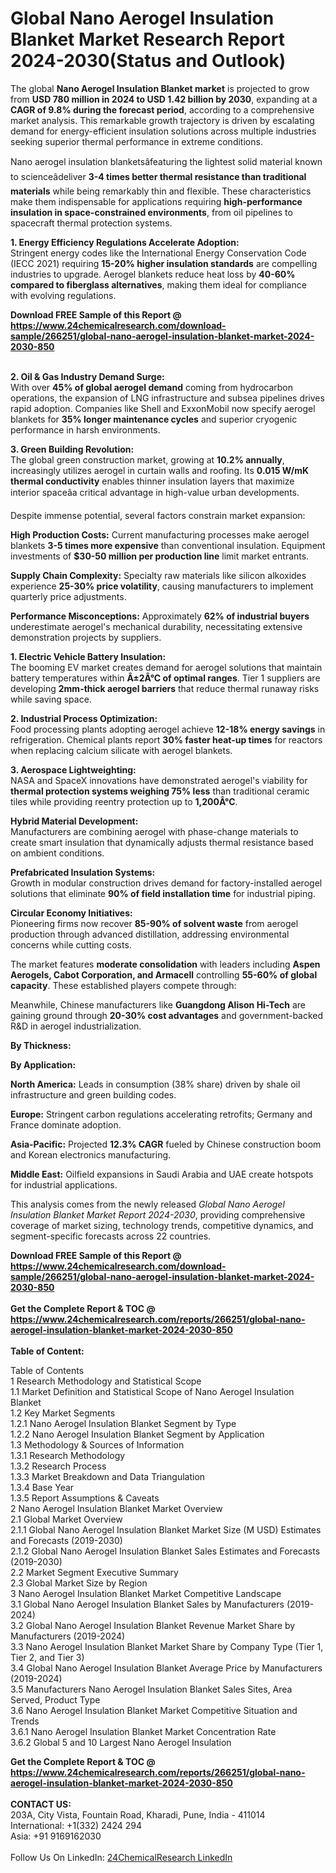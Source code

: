 <h1>Global Nano Aerogel Insulation Blanket Market Research Report 2024-2030(Status and Outlook)</h1><p>The global <strong>Nano Aerogel Insulation Blanket market</strong> is projected to grow from <strong>USD 780 million in 2024 to USD 1.42 billion by 2030</strong>, expanding at a <strong>CAGR of 9.8% during the forecast period</strong>, according to a comprehensive market analysis. This remarkable growth trajectory is driven by escalating demand for energy-efficient insulation solutions across multiple industries seeking superior thermal performance in extreme conditions.</p><p>Nano aerogel insulation blanketsâfeaturing the lightest solid material known to scienceâdeliver <strong>3-4 times better thermal resistance than traditional materials</strong> while being remarkably thin and flexible. These characteristics make them indispensable for applications requiring <strong>high-performance insulation in space-constrained environments</strong>, from oil pipelines to spacecraft thermal protection systems.</p><p><strong>1. Energy Efficiency Regulations Accelerate Adoption:</strong><br>
Stringent energy codes like the International Energy Conservation Code (IECC 2021) requiring <strong>15-20% higher insulation standards</strong> are compelling industries to upgrade. Aerogel blankets reduce heat loss by <strong>40-60% compared to fiberglass alternatives</strong>, making them ideal for compliance with evolving regulations.</p><div><b>Download FREE Sample of this Report @ 
            <a href="https://www.24chemicalresearch.com/download-sample/266251/global-nano-aerogel-insulation-blanket-market-2024-2030-850">
            https://www.24chemicalresearch.com/download-sample/266251/global-nano-aerogel-insulation-blanket-market-2024-2030-850</a></b></div><br><p><strong>2. Oil &amp; Gas Industry Demand Surge:</strong><br>
With over <strong>45% of global aerogel demand</strong> coming from hydrocarbon operations, the expansion of LNG infrastructure and subsea pipelines drives rapid adoption. Companies like Shell and ExxonMobil now specify aerogel blankets for <strong>35% longer maintenance cycles</strong> and superior cryogenic performance in harsh environments.</p><p><strong>3. Green Building Revolution:</strong><br>
The global green construction market, growing at <strong>10.2% annually</strong>, increasingly utilizes aerogel in curtain walls and roofing. Its <strong>0.015 W/mK thermal conductivity</strong> enables thinner insulation layers that maximize interior spaceâa critical advantage in high-value urban developments.</p><p>Despite immense potential, several factors constrain market expansion:</p><p><strong>High Production Costs:</strong> Current manufacturing processes make aerogel blankets <strong>3-5 times more expensive</strong> than conventional insulation. Equipment investments of <strong>$30-50 million per production line</strong> limit market entrants.</p><p><strong>Supply Chain Complexity:</strong> Specialty raw materials like silicon alkoxides experience <strong>25-30% price volatility</strong>, causing manufacturers to implement quarterly price adjustments.</p><p><strong>Performance Misconceptions:</strong> Approximately <strong>62% of industrial buyers</strong> underestimate aerogel's mechanical durability, necessitating extensive demonstration projects by suppliers.</p><p><strong>1. Electric Vehicle Battery Insulation:</strong><br>
The booming EV market creates demand for aerogel solutions that maintain battery temperatures within <strong>Â±2Â°C of optimal ranges</strong>. Tier 1 suppliers are developing <strong>2mm-thick aerogel barriers</strong> that reduce thermal runaway risks while saving space.</p><p><strong>2. Industrial Process Optimization:</strong><br>
Food processing plants adopting aerogel achieve <strong>12-18% energy savings</strong> in refrigeration. Chemical plants report <strong>30% faster heat-up times</strong> for reactors when replacing calcium silicate with aerogel blankets.</p><p><strong>3. Aerospace Lightweighting:</strong><br>
NASA and SpaceX innovations have demonstrated aerogel's viability for <strong>thermal protection systems weighing 75% less</strong> than traditional ceramic tiles while providing reentry protection up to <strong>1,200Â°C</strong>.</p><p><strong>Hybrid Material Development:</strong><br>
	Manufacturers are combining aerogel with phase-change materials to create smart insulation that dynamically adjusts thermal resistance based on ambient conditions.</p><p><strong>Prefabricated Insulation Systems:</strong><br>
	Growth in modular construction drives demand for factory-installed aerogel solutions that eliminate <strong>90% of field installation time</strong> for industrial piping.</p><p><strong>Circular Economy Initiatives:</strong><br>
	Pioneering firms now recover <strong>85-90% of solvent waste</strong> from aerogel production through advanced distillation, addressing environmental concerns while cutting costs.</p><p>The market features <strong>moderate consolidation</strong> with leaders including <strong>Aspen Aerogels, Cabot Corporation, and Armacell</strong> controlling <strong>55-60% of global capacity</strong>. These established players compete through:</p><p>Meanwhile, Chinese manufacturers like <strong>Guangdong Alison Hi-Tech</strong> are gaining ground through <strong>20-30% cost advantages</strong> and government-backed R&amp;D in aerogel industrialization.</p><p><strong>By Thickness:</strong></p><p><strong>By Application:</strong></p><p><strong>North America:</strong> Leads in consumption (38% share) driven by shale oil infrastructure and green building codes.</p><p><strong>Europe:</strong> Stringent carbon regulations accelerating retrofits; Germany and France dominate adoption.</p><p><strong>Asia-Pacific:</strong> Projected <strong>12.3% CAGR</strong> fueled by Chinese construction boom and Korean electronics manufacturing.</p><p><strong>Middle East:</strong> Oilfield expansions in Saudi Arabia and UAE create hotspots for industrial applications.</p><p>This analysis comes from the newly released <em>Global Nano Aerogel Insulation Blanket Market Report 2024-2030</em>, providing comprehensive coverage of market sizing, technology trends, competitive dynamics, and segment-specific forecasts across 22 countries.</p><div><b>Download FREE Sample of this Report @ 
            <a href="https://www.24chemicalresearch.com/download-sample/266251/global-nano-aerogel-insulation-blanket-market-2024-2030-850">
            https://www.24chemicalresearch.com/download-sample/266251/global-nano-aerogel-insulation-blanket-market-2024-2030-850</a></b></div><br><div><b>Get the Complete Report & TOC @ 
            <a href="https://www.24chemicalresearch.com/reports/266251/global-nano-aerogel-insulation-blanket-market-2024-2030-850">
            https://www.24chemicalresearch.com/reports/266251/global-nano-aerogel-insulation-blanket-market-2024-2030-850</a></b></div><br>
            <b>Table of Content:</b><p>Table of Contents<br />
1 Research Methodology and Statistical Scope<br />
1.1 Market Definition and Statistical Scope of Nano Aerogel Insulation Blanket<br />
1.2 Key Market Segments<br />
1.2.1 Nano Aerogel Insulation Blanket Segment by Type<br />
1.2.2 Nano Aerogel Insulation Blanket Segment by Application<br />
1.3 Methodology & Sources of Information<br />
1.3.1 Research Methodology<br />
1.3.2 Research Process<br />
1.3.3 Market Breakdown and Data Triangulation<br />
1.3.4 Base Year<br />
1.3.5 Report Assumptions & Caveats<br />
2 Nano Aerogel Insulation Blanket Market Overview<br />
2.1 Global Market Overview<br />
2.1.1 Global Nano Aerogel Insulation Blanket Market Size (M USD) Estimates and Forecasts (2019-2030)<br />
2.1.2 Global Nano Aerogel Insulation Blanket Sales Estimates and Forecasts (2019-2030)<br />
2.2 Market Segment Executive Summary<br />
2.3 Global Market Size by Region<br />
3 Nano Aerogel Insulation Blanket Market Competitive Landscape<br />
3.1 Global Nano Aerogel Insulation Blanket Sales by Manufacturers (2019-2024)<br />
3.2 Global Nano Aerogel Insulation Blanket Revenue Market Share by Manufacturers (2019-2024)<br />
3.3 Nano Aerogel Insulation Blanket Market Share by Company Type (Tier 1, Tier 2, and Tier 3)<br />
3.4 Global Nano Aerogel Insulation Blanket Average Price by Manufacturers (2019-2024)<br />
3.5 Manufacturers Nano Aerogel Insulation Blanket Sales Sites, Area Served, Product Type<br />
3.6 Nano Aerogel Insulation Blanket Market Competitive Situation and Trends<br />
3.6.1 Nano Aerogel Insulation Blanket Market Concentration Rate<br />
3.6.2 Global 5 and 10 Largest Nano Aerogel Insulation</p><div><b>Get the Complete Report & TOC @ 
            <a href="https://www.24chemicalresearch.com/reports/266251/global-nano-aerogel-insulation-blanket-market-2024-2030-850">
            https://www.24chemicalresearch.com/reports/266251/global-nano-aerogel-insulation-blanket-market-2024-2030-850</a></b></div><br><b>CONTACT US:</b><br>
            203A, City Vista, Fountain Road, Kharadi, Pune, India - 411014<br>
            International: +1(332) 2424 294<br>
            Asia: +91 9169162030 <br><br>
            Follow Us On LinkedIn: <a href="https://www.linkedin.com/company/24chemicalresearch/">24ChemicalResearch LinkedIn</a>